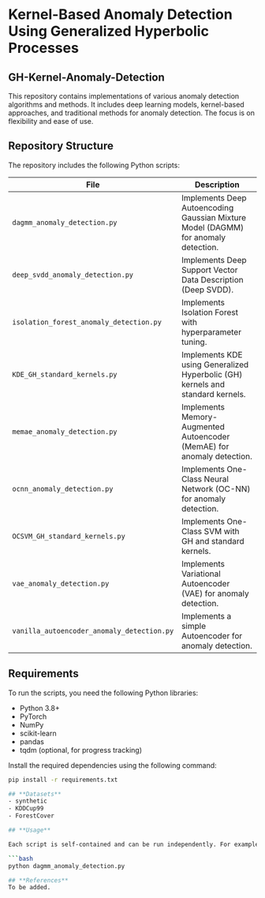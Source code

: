 # Kernel-Based Anomaly Detection Using Generalized Hyperbolic Processes

## **GH-Kernel-Anomaly-Detection**

This repository contains implementations of various anomaly detection algorithms and methods. It includes deep learning models, kernel-based approaches, and traditional methods for anomaly detection. The focus is on flexibility and ease of use.

## **Repository Structure**

The repository includes the following Python scripts:

| File                               | Description                                                                 |
|------------------------------------|-----------------------------------------------------------------------------|
| `dagmm_anomaly_detection.py`       | Implements Deep Autoencoding Gaussian Mixture Model (DAGMM) for anomaly detection. |
| `deep_svdd_anomaly_detection.py`   | Implements Deep Support Vector Data Description (Deep SVDD).               |
| `isolation_forest_anomaly_detection.py` | Implements Isolation Forest with hyperparameter tuning.                     |
| `KDE_GH_standard_kernels.py`       | Implements KDE using Generalized Hyperbolic (GH) kernels and standard kernels. |
| `memae_anomaly_detection.py`       | Implements Memory-Augmented Autoencoder (MemAE) for anomaly detection.     |
| `ocnn_anomaly_detection.py`        | Implements One-Class Neural Network (OC-NN) for anomaly detection.         |
| `OCSVM_GH_standard_kernels.py`     | Implements One-Class SVM with GH and standard kernels.                     |
| `vae_anomaly_detection.py`         | Implements Variational Autoencoder (VAE) for anomaly detection.            |
| `vanilla_autoencoder_anomaly_detection.py` | Implements a simple Autoencoder for anomaly detection.                   |

## **Requirements**

To run the scripts, you need the following Python libraries:

- Python 3.8+
- PyTorch
- NumPy
- scikit-learn
- pandas
- tqdm (optional, for progress tracking)

Install the required dependencies using the following command:

```bash
pip install -r requirements.txt

## **Datasets**
- synthetic
- KDDCup99
- ForestCover

## **Usage**

Each script is self-contained and can be run independently. For example, to run the DAGMM implementation:

```bash
python dagmm_anomaly_detection.py

## **References**
To be added.

